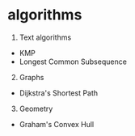 # algorithms

1. Text algorithms
* KMP
* Longest Common Subsequence

2. Graphs
* Dijkstra's Shortest Path

3. Geometry
* Graham's Convex Hull
